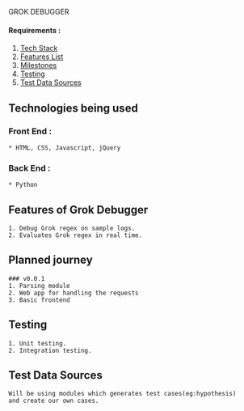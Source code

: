 GROK DEBUGGER


#### Requirements : 
1. [Tech Stack](#tech_stack)
2. [Features List](#features)
3. [Milestones](#milestone)
4. [Testing](#testing)
5. [Test Data Sources](#test_sources)
 

## <a name="tech_stack"></a> Technologies being used

### Front End :
 	* HTML, CSS, Javascript, jQuery

### Back  End :
 	* Python


## <a name="features"></a> Features of Grok Debugger
	1. Debug Grok regex on sample logs.
 	2. Evaluates Grok regex in real time.


## <a name ="milestone"></a> Planned journey
	### v0.0.1
	1. Parsing module
	2. Web app for handling the requests
	3. Basic frontend


## <a name ="testing"></a> Testing
	1. Unit testing.
	2. Integration testing.


## <a name ="test_sources"></a> Test Data Sources
	Will be using modules which generates test cases(eg:hypothesis)
	and create our own cases.

